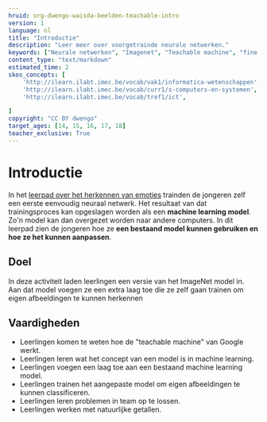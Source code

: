 ```yaml
---
hruid: org-dwengo-waisda-beelden-teachable-intro
version: 1
language: nl
title: "Introductie"
description: "Leer meer over voorgetrainde neurale netwerken."
keywords: ["Neurale netwerken", "Imagenet", "Teachable machine", "fine tuning"]
content_type: "text/markdown"
estimated_time: 2
skos_concepts: [
    'http://ilearn.ilabt.imec.be/vocab/vak1/informatica-wetenschappen', 
    'http://ilearn.ilabt.imec.be/vocab/curr1/s-computers-en-systemen',
    'http://ilearn.ilabt.imec.be/vocab/tref1/ict',

]
copyright: "CC BY dwengo"
target_ages: [14, 15, 16, 17, 18]
teacher_exclusive: True
---
```


# Introductie

In het [leerpad over het herkennen van emoties](https://dwengo.org/learning-path.html?hruid=org-dwengo-waisda-beelden-emoties-herkennen&language=nl&te=true&source_page=%2Fwaisda%2F&source_title=%20wAIsda?#org-dwengo-waisda-beelden-emoties-herkennen-intro;nl;1) trainden de jongeren zelf een eerste eenvoudig neuraal netwerk. Het resultaat van dat trainingsproces kan opgeslagen worden als een **machine learning model**. Zo'n model kan dan overgezet worden naar andere computers. In dit leerpad zien de jongeren hoe ze **een bestaand model kunnen gebruiken en hoe ze het kunnen aanpassen**. 

## Doel

In deze activiteit laden leerlingen een versie van het ImageNet model in. Aan dat model voegen ze een extra laag toe die ze zelf gaan trainen om eigen afbeeldingen te kunnen herkennen 

## Vaardigheden

* Leerlingen komen te weten hoe de "teachable machine" van Google werkt.
* Leerlingen leren wat het concept van een model is in machine learning.
* Leerlingen voegen een laag toe aan een bestaand machine learning model. 
* Leerlingen trainen het aangepaste model om eigen afbeeldingen te kunnen classificeren.
* Leerlingen leren problemen in team op te lossen. 
* Leerlingen werken met natuurlijke getallen.